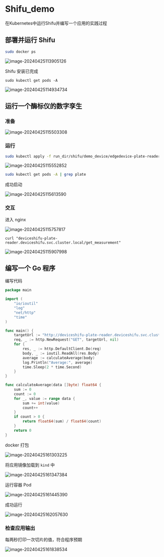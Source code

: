 # Shifu_demo
在Kubernetes中运行Shifu并编写一个应用的实践过程



## 部署并运行 Shifu

```sh
sudo docker ps
```

![image-20240425113905126](./images/image-20240425113905126.png)

Shifu 安装已完成

```
sudo kubectl get pods -A
```

![image-20240425114934734](./images/image-20240425114934734.png)





## 运行一个酶标仪的数字孪生

### 准备

![image-20240425115503308](./images/image-20240425115503308.png)

### 运行

```sh
sudo kubectl apply -f run_dir/shifu/demo_device/edgedevice-plate-reader
```

![image-20240425115552852](./images/image-20240425115552852.png)

```sh
sudo kubectl get pods -A | grep plate
```

成功启动

![image-20240425115613590](./images/image-20240425115613590.png)



### 交互

进入 nginx

![image-20240425115757817](./images/image-20240425115757817.png)

```
curl "deviceshifu-plate-reader.deviceshifu.svc.cluster.local/get_measurement"
```

![image-20240425115907998](./images/image-20240425115907998.png)

## 编写一个 Go 程序

编写代码

```go
package main

import (
	"io/ioutil"
	"log"
	"net/http"
	"time"
)

func main() {
	targetUrl := "http://deviceshifu-plate-reader.deviceshifu.svc.cluster.local/get_measurement"
	req, _ := http.NewRequest("GET", targetUrl, nil)
	for {
		res, _ := http.DefaultClient.Do(req)
		body, _ := ioutil.ReadAll(res.Body)
		average := calculateAverage(body)
		log.Println("Average:", average)
		time.Sleep(2 * time.Second)
	}
}

func calculateAverage(data []byte) float64 {
	sum := 0
	count := 0
	for _, value := range data {
		sum += int(value)
		count++
	}
	if count > 0 {
		return float64(sum) / float64(count)
	}
	return 0
}

```

docker 打包

![image-20240425161303225](./images/image-20240425161303225.png)

将应用镜像加载到 `kind` 中

![image-20240425161347384](./images/image-20240425161347384.png)

运行容器 Pod

![image-20240425161445390](./images/image-20240425161445390.png)

成功运行

![image-20240425162057630](./images/image-20240425162057630.png)

### 检查应用输出

每两秒打印一次切片的值，符合程序预期

![image-20240425161838534](./images/image-20240425161838534.png)
